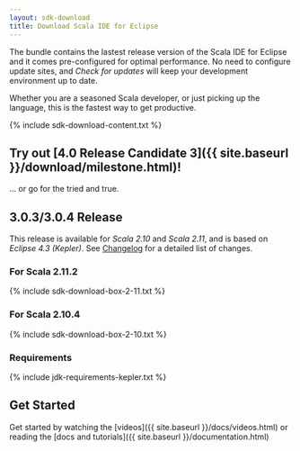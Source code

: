 ```yaml
---
layout: sdk-download
title: Download Scala IDE for Eclipse
---
```


The bundle contains the lastest release version of the Scala IDE for Eclipse and it comes pre-configured
for optimal performance. No need to configure update sites, and *Check for updates* will keep your
development environment up to date.

Whether you are a seasoned Scala developer, or just picking up the language, this is the fastest way to get productive.

{% include sdk-download-content.txt %}

## Try out [4.0 Release Candidate 3]({{ site.baseurl }}/download/milestone.html)!

  ... or go for the tried and true.

## 3.0.3/3.0.4 Release

This release is available for *Scala 2.10* and *Scala 2.11*,
and is based on *Eclipse 4.3 (Kepler)*. See [Changelog][clog] for a detailed list of changes.

### For Scala 2.11.2
{% include sdk-download-box-2-11.txt %}

### For Scala 2.10.4
{% include sdk-download-box-2-10.txt %}

### Requirements
{% include jdk-requirements-kepler.txt %}

## Get Started

Get started by watching the [videos]({{ site.baseurl }}/docs/videos.html) or reading the [docs and tutorials]({{ site.baseurl }}/documentation.html)

[clog]: /docs/changelog.html
